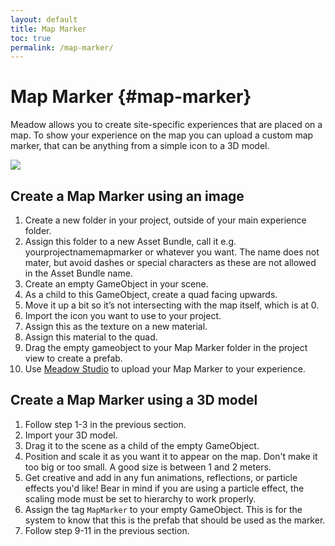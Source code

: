 ```yaml
---
layout: default
title: Map Marker
toc: true
permalink: /map-marker/
---
```


# Map Marker {#map-marker}

Meadow allows you to create site-specific experiences that are placed on a map. To show your experience on the map you can upload a custom map marker, that can be anything from a simple icon to a 3D model.

![](../images/map-markers.webp)

## Create a Map Marker using an image

1. Create a new folder in your project, outside of your main experience folder. 
2. Assign this folder to a new Asset Bundle, call it e.g. yourprojectnamemapmarker or whatever you want. The name does not mater, but avoid dashes or special characters as these are not allowed in the Asset Bundle name.
3. Create an empty GameObject in your scene. 
4. As a child to this GameObject, create a quad facing upwards. 
5. Move it up a bit so it’s not intersecting with the map itself, which is at 0.
6. Import the icon you want to use to your project.
7. Assign this as the texture on a new material.
8. Assign this material to the quad.
9. Drag the empty gameobject to your Map Marker folder in the project view to create a prefab.
10. Use [Meadow Studio](https://manual.meadow.space/meadow-studio.html) to upload your Map Marker to your experience.

## Create a Map Marker using a 3D model

1. Follow step 1-3 in the previous section.
2. Import your 3D model.
3. Drag it to the scene as a child of the empty GameObject.
4. Position and scale it as you want it to appear on the map. Don't make it too big or too small. A good size is between 1 and 2 meters.
5. Get creative and add in any fun animations, reflections, or particle effects you'd like! Bear in mind if you are using a particle effect, the scaling mode must be set to hierarchy to work properly. 
6. Assign the tag `MapMarker` to your empty GameObject. This is for the system to know that this is the prefab that should be used as the marker. 
7. Follow step 9-11 in the previous section.


